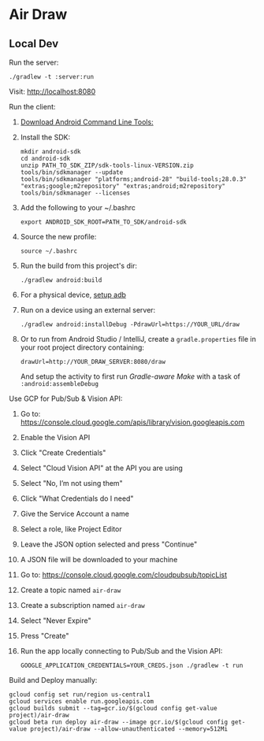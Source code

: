 # Air Draw

<!--[![Run on Google Cloud](https://deploy.cloud.run/button.png)](https://deploy.cloud.run)-->

## Local Dev

Run the server:
```
./gradlew -t :server:run
```

Visit: [http://localhost:8080](http://localhost:8080)

Run the client:

1. [Download Android Command Line Tools:](https://developer.android.com/studio)

1. Install the SDK:
    ```
    mkdir android-sdk
    cd android-sdk
    unzip PATH_TO_SDK_ZIP/sdk-tools-linux-VERSION.zip
    tools/bin/sdkmanager --update
    tools/bin/sdkmanager "platforms;android-28" "build-tools;28.0.3" "extras;google;m2repository" "extras;android;m2repository"
    tools/bin/sdkmanager --licenses
    ```

1. Add the following to your ~/.bashrc
    ```
    export ANDROID_SDK_ROOT=PATH_TO_SDK/android-sdk
    ```

1. Source the new profile:
    ```
    source ~/.bashrc
    ```

1. Run the build from this project's dir:
    ```
    ./gradlew android:build
    ```

1. For a physical device, [setup adb](https://developer.android.com/studio/run/device)

1. Run on a device using an external server:
    ```
    ./gradlew android:installDebug -PdrawUrl=https://YOUR_URL/draw
    ```

1. Or to run from Android Studio / IntelliJ, create a `gradle.properties` file in your root project directory containing:
    ```
   drawUrl=http://YOUR_DRAW_SERVER:8080/draw
    ```

   And setup the activity to first run *Gradle-aware Make* with a task of `:android:assembleDebug`

Use GCP for Pub/Sub & Vision API:

1. Go to: https://console.cloud.google.com/apis/library/vision.googleapis.com

1. Enable the Vision API

1. Click "Create Credentials"

1. Select "Cloud Vision API" at the API you are using

1. Select "No, I’m not using them"

1. Click "What Credentials do I need"

1. Give the Service Account a name

1. Select a role, like Project Editor

1. Leave the JSON option selected and press "Continue"

1. A JSON file will be downloaded to your machine

1. Go to: https://console.cloud.google.com/cloudpubsub/topicList

1. Create a topic named `air-draw`

1. Create a subscription named `air-draw`

1. Select "Never Expire"

1. Press "Create"

1. Run the app locally connecting to Pub/Sub and the Vision API:
    ```
    GOOGLE_APPLICATION_CREDENTIALS=YOUR_CREDS.json ./gradlew -t run
    ```

Build and Deploy manually:

```
gcloud config set run/region us-central1
gcloud services enable run.googleapis.com
gcloud builds submit --tag=gcr.io/$(gcloud config get-value project)/air-draw
gcloud beta run deploy air-draw --image gcr.io/$(gcloud config get-value project)/air-draw --allow-unauthenticated --memory=512Mi
```
